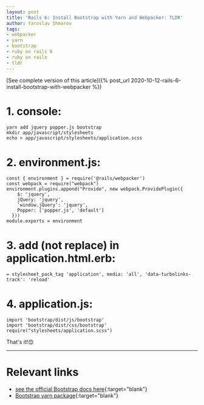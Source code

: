 ```yaml
---
layout: post
title: 'Rails 6: Install Bootstrap with Yarn and Webpacker: TLDR'
author: Yaroslav Shmarov
tags:
- webpacker
- yarn
- bootstrap
- ruby on rails 6
- ruby on rails
- tldr
---
```


[See complete version of this article]({% post_url 2020-10-12-rails-6-install-bootstrap-with-webpacker %})

# **1. console:**
```
yarn add jquery popper.js bootstrap
mkdir app/javascript/stylesheets
echo > app/javascript/stylesheets/application.scss
```

# **2. environment.js:**

```
const { environment } = require('@rails/webpacker')
const webpack = require("webpack")
environment.plugins.append("Provide", new webpack.ProvidePlugin({
    $: 'jquery',
    jQuery: 'jquery',
    'window.jQuery': 'jquery',
    Popper: ['popper.js', 'default']
  }))
module.exports = environment
```

# **3. add (not replace) in application.html.erb:**
```
= stylesheet_pack_tag 'application', media: 'all', 'data-turbolinks-track': 'reload' 
```
# **4. application.js:**
```
import 'bootstrap/dist/js/bootstrap'
import 'bootstrap/dist/css/bootstrap'
require("stylesheets/application.scss")
```
That's it!😊

****

# **Relevant links**

* [see the official Bootstrap docs here](getbootstrap.com/){:target="blank"}
* [Bootstrap yarn package](https://classic.yarnpkg.com/en/package/bootstrap){:target="blank"}